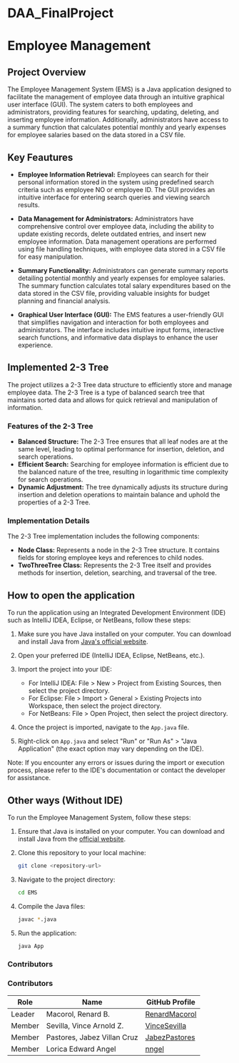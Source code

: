 # DAA_FinalProject

# Employee Management 

## Project Overview
The Employee Management System (EMS) is a Java application designed to facilitate the management of employee data through an intuitive graphical user interface (GUI). The system caters to both employees and administrators, providing features for searching, updating, deleting, and inserting employee information. Additionally, administrators have access to a summary function that calculates potential monthly and yearly expenses for employee salaries based on the data stored in a CSV file.

## Key Feautures
- **Employee Information Retrieval:** Employees can search for their personal information stored in the system using predefined search criteria such as employee NO or employee ID. The GUI provides an intuitive interface for entering search queries and viewing search results.

- **Data Management for Administrators:** Administrators have comprehensive control over employee data, including the ability to update existing records, delete outdated entries, and insert new employee information. Data management operations are performed using file handling techniques, with employee data stored in a CSV file for easy manipulation.

- **Summary Functionality:** Administrators can generate summary reports detailing potential monthly and yearly expenses for employee salaries. The summary function calculates total salary expenditures based on the data stored in the CSV file, providing valuable insights for budget planning and financial analysis.

- **Graphical User Interface (GUI):** The EMS features a user-friendly GUI that simplifies navigation and interaction for both employees and administrators. The interface includes intuitive input forms, interactive search functions, and informative data displays to enhance the user experience.
## Implemented 2-3 Tree
The project utilizes a 2-3 Tree data structure to efficiently store and manage employee data. The 2-3 Tree is a type of balanced search tree that maintains sorted data and allows for quick retrieval and manipulation of information.

### Features of the 2-3 Tree
- **Balanced Structure:** The 2-3 Tree ensures that all leaf nodes are at the same level, leading to optimal performance for insertion, deletion, and search operations.
- **Efficient Search:** Searching for employee information is efficient due to the balanced nature of the tree, resulting in logarithmic time complexity for search operations.
- **Dynamic Adjustment:** The tree dynamically adjusts its structure during insertion and deletion operations to maintain balance and uphold the properties of a 2-3 Tree.

### Implementation Details
The 2-3 Tree implementation includes the following components:
- **Node Class:** Represents a node in the 2-3 Tree structure. It contains fields for storing employee keys and references to child nodes.
- **TwoThreeTree Class:** Represents the 2-3 Tree itself and provides methods for insertion, deletion, searching, and traversal of the tree.


## How to open the application
To run the application using an Integrated Development Environment (IDE) such as IntelliJ IDEA, Eclipse, or NetBeans, follow these steps:

1. Make sure you have Java installed on your computer. You can download and install Java from [Java's official website](https://www.java.com/en/download/).

2. Open your preferred IDE (IntelliJ IDEA, Eclipse, NetBeans, etc.).

3. Import the project into your IDE:
   - For IntelliJ IDEA: File > New > Project from Existing Sources, then select the project directory.
   - For Eclipse: File > Import > General > Existing Projects into Workspace, then select the project directory.
   - For NetBeans: File > Open Project, then select the project directory.

4. Once the project is imported, navigate to the `App.java` file.

5. Right-click on `App.java` and select "Run" or "Run As" > "Java Application" (the exact option may vary depending on the IDE).

Note: If you encounter any errors or issues during the import or execution process, please refer to the IDE's documentation or contact the developer for assistance.

## Other ways (Without IDE)
To run the Employee Management System, follow these steps:

1. Ensure that Java is installed on your computer. You can download and install Java from the [official website](https://www.java.com/en/download/).

2. Clone this repository to your local machine:

    ```bash
    git clone <repository-url>
    ```

3. Navigate to the project directory:

    ```bash
    cd EMS
    ```

4. Compile the Java files:

    ```bash
    javac *.java
    ```

5. Run the application:

    ```bash
    java App
    ```

### Contributors

### Contributors

| Role   | Name                    | GitHub Profile                            |
|--------|-------------------------|-------------------------------------------|
| Leader | Macorol, Renard B.      | [RenardMacorol](https://github.com/RenardMacorol) |
| Member | Sevilla, Vince Arnold Z.| [VinceSevilla](https://github.com/VinceSevilla) |
| Member | Pastores, Jabez Villan Cruz | [JabezPastores](https://github.com/JabezPastores) |
| Member | Lorica Edward Angel     | [nngel](https://github.com/nngel) |



